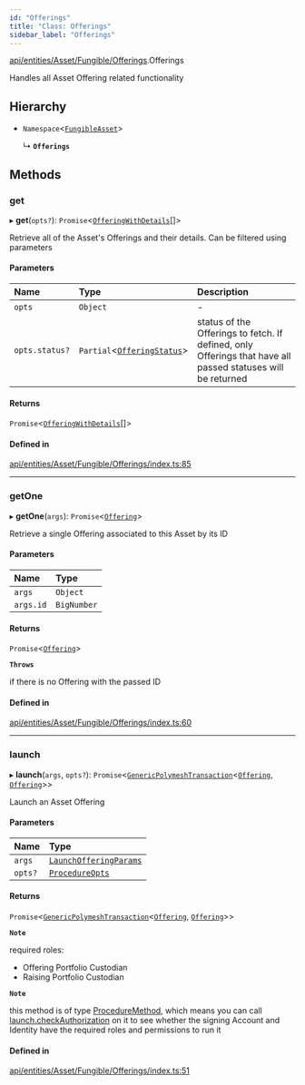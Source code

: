 ```yaml
---
id: "Offerings"
title: "Class: Offerings"
sidebar_label: "Offerings"
---
```


[api/entities/Asset/Fungible/Offerings](../../../../../../modules/API/Entities/Asset/Fungible/Offerings/Offerings.md).Offerings

Handles all Asset Offering related functionality

## Hierarchy

- `Namespace`\<[`FungibleAsset`](../FungibleAsset.md)\>

  ↳ **`Offerings`**

## Methods

### get

▸ **get**(`opts?`): `Promise`\<[`OfferingWithDetails`](../../../../../../interfaces/Types/OfferingWithDetails/OfferingWithDetails.md)[]\>

Retrieve all of the Asset's Offerings and their details. Can be filtered using parameters

#### Parameters

| Name | Type | Description |
| :------ | :------ | :------ |
| `opts` | `Object` | - |
| `opts.status?` | `Partial`\<[`OfferingStatus`](../../../../../../interfaces/API/Entities/Offering/Types/OfferingStatus/OfferingStatus.md)\> | status of the Offerings to fetch. If defined, only Offerings that have all passed statuses will be returned |

#### Returns

`Promise`\<[`OfferingWithDetails`](../../../../../../interfaces/Types/OfferingWithDetails/OfferingWithDetails.md)[]\>

#### Defined in

[api/entities/Asset/Fungible/Offerings/index.ts:85](https://github.com/PolymeshAssociation/polymesh-sdk/blob/daafaa68f/src/api/entities/Asset/Fungible/Offerings/index.ts#L85)

___

### getOne

▸ **getOne**(`args`): `Promise`\<[`Offering`](../../../Offering/Offering.md)\>

Retrieve a single Offering associated to this Asset by its ID

#### Parameters

| Name | Type |
| :------ | :------ |
| `args` | `Object` |
| `args.id` | `BigNumber` |

#### Returns

`Promise`\<[`Offering`](../../../Offering/Offering.md)\>

**`Throws`**

if there is no Offering with the passed ID

#### Defined in

[api/entities/Asset/Fungible/Offerings/index.ts:60](https://github.com/PolymeshAssociation/polymesh-sdk/blob/daafaa68f/src/api/entities/Asset/Fungible/Offerings/index.ts#L60)

___

### launch

▸ **launch**(`args`, `opts?`): `Promise`\<[`GenericPolymeshTransaction`](../../../../../../modules/Types/Types.md#genericpolymeshtransaction)\<[`Offering`](../../../Offering/Offering.md), [`Offering`](../../../Offering/Offering.md)\>\>

Launch an Asset Offering

#### Parameters

| Name | Type |
| :------ | :------ |
| `args` | [`LaunchOfferingParams`](../../../../../../interfaces/API/Procedures/Types/LaunchOfferingParams/LaunchOfferingParams.md) |
| `opts?` | [`ProcedureOpts`](../../../../../../interfaces/Types/ProcedureOpts/ProcedureOpts.md) |

#### Returns

`Promise`\<[`GenericPolymeshTransaction`](../../../../../../modules/Types/Types.md#genericpolymeshtransaction)\<[`Offering`](../../../Offering/Offering.md), [`Offering`](../../../Offering/Offering.md)\>\>

**`Note`**

required roles:
  - Offering Portfolio Custodian
  - Raising Portfolio Custodian

**`Note`**

this method is of type [ProcedureMethod](../../../../../../interfaces/Types/ProcedureMethod/ProcedureMethod.md), which means you can call [launch.checkAuthorization](../../../../../../interfaces/Types/ProcedureMethod/ProcedureMethod.md#checkauthorization)
  on it to see whether the signing Account and Identity have the required roles and permissions to run it

#### Defined in

[api/entities/Asset/Fungible/Offerings/index.ts:51](https://github.com/PolymeshAssociation/polymesh-sdk/blob/daafaa68f/src/api/entities/Asset/Fungible/Offerings/index.ts#L51)
